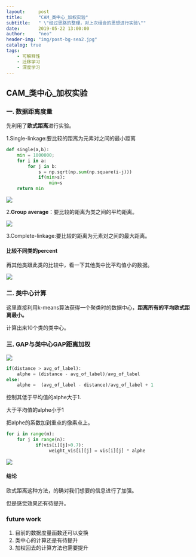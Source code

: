 ```yaml
---
layout:     post
title:      "CAM_类中心_加权实验"
subtitle:   " \"经过思路的整理，对上次组会的思想进行实验\""
date:       2019-05-22 13:00:00
author:     "neo"
header-img: "img/post-bg-sea2.jpg"
catalog: true
tags:
    - 可解释性
    - 迁移学习
    - 深度学习
---
```


## CAM_类中心_加权实验

### 一.  数据距离度量

先利用了**欧式距离**进行实验。

1.Single-linkage:要比较的距离为元素对之间的最小距离

```python
def single(a,b):
    min = 1000000;
    for i in a:
        for j in b:
            s = np.sqrt(np.sum(np.square(i-j)))
            if(min>s):
                min=s
    return min  
```

![](https://neoyanghc-picture.oss-cn-beijing.aliyuncs.com/20190522214307.png)

2.**Group average**：要比较的距离为类之间的平均距离。

![](https://neoyanghc-picture.oss-cn-beijing.aliyuncs.com/20190522214407.png)

3.Complete-linkage:要比较的距离为元素对之间的最大距离。

#### 比较不同类的percent

再其他类跟此类的比较中，看一下其他类中比平均值小的数据。

![](https://neoyanghc-picture.oss-cn-beijing.aliyuncs.com/20190522221643.png)



### 二. 类中心计算

这里直接利用k-means算法获得一个聚类时的数据中心，**距离所有的平均欧式距离最小。**

计算出来10个类的类中心。

### 三. GAP与类中心GAP距离加权

![](https://neoyanghc-picture.oss-cn-beijing.aliyuncs.com/20190522215921.png)

```python
if(distance > avg_of_label):
    alphe = (distance - avg_of_label)/avg_of_label
else:
    alphe =  (avg_of_label - distance)/avg_of_label + 1
```
控制其低于平均值的alphe大于1.

大于平均值的alphe小于1

把alphe的系数加到重点的像素点上。

```python
for i in range(m):
    for j in range(n):
           if(vis[i][j]>0.7):
                weight_vis[i][j] = vis[i][j] * alphe
```

![](https://neoyanghc-picture.oss-cn-beijing.aliyuncs.com/20190522220341.png)

#### 结论

欧式距离这种方法，的确对我们想要的信息进行了加强。

但是感觉效果还有待提升。

### future work

1. 目前的数据度量函数还可以变换
2. 类中心的计算还是有待提升
3. 加权回去的计算方法也需要提升